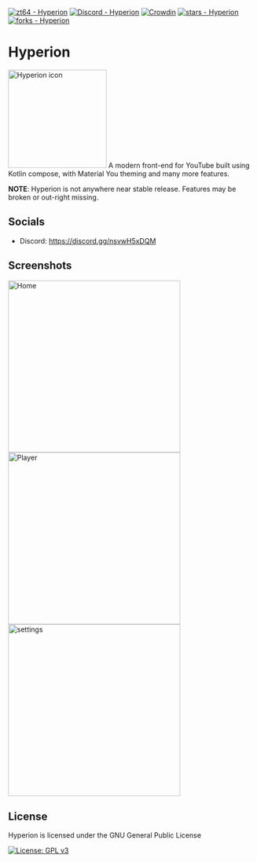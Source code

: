 [![zt64 - Hyperion](https://img.shields.io/static/v1?label=zt64&message=Hyperion&color=teal&logo=github)](https://github.com/zt64/Hyperion "Go to GitHub repo")
[![Discord - Hyperion](https://img.shields.io/discord/952784045702537246?color=teal&label=Hyperion&logo=Discord&logoColor=white)](https://discord.gg/nsvwH5xDQM "Join our discord server")
[![Crowdin](https://badges.crowdin.net/hyperion-app/localized.svg)](https://crowdin.com/project/hyperion-app)
[![stars - Hyperion](https://img.shields.io/github/stars/zt64/Hyperion?style=social)](https://github.com/zt64/Hyperion)
[![forks - Hyperion](https://img.shields.io/github/forks/zt64/Hyperion?style=social)](https://github.com/zt64/Hyperion)

# Hyperion
<img src="https://github.com/zt64/Hyperion/raw/main/app/src/main/res/mipmap-xxxhdpi/ic_launcher.png" alt="Hyperion icon" width="200"/>
A modern front-end for YouTube built using Kotlin compose, with Material You theming and many more features.

**NOTE**: Hyperion is not anywhere near stable release. Features may be broken or out-right missing.

## Socials
- Discord: https://discord.gg/nsvwH5xDQM

## Screenshots

<img src="assets/home.jpg" width=350 alt="Home" /> <img src="assets/player.jpg" width=350 alt="Player" />  <img src="assets/settings.jpg" width=350 alt="settings" /> 
## License
Hyperion is licensed under the GNU General Public License

[![License: GPL v3](https://img.shields.io/badge/License-GPL%20v3-blue.svg)](https://www.gnu.org/licenses/gpl-3.0)
